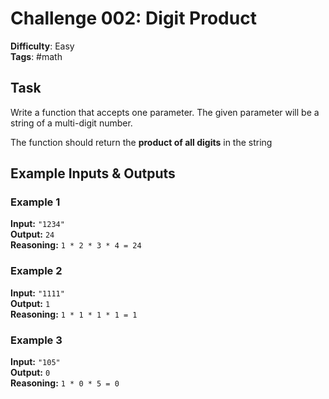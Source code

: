 # Challenge 002: Digit Product

**Difficulty**: Easy  
**Tags**: #math

## Task

Write a function that accepts one parameter.
The given parameter will be a string of a multi-digit number.

The function should return the **product of all digits** in the string

## Example Inputs & Outputs

### Example 1

**Input:** `"1234"`  
**Output:** `24`  
**Reasoning:** `1 * 2 * 3 * 4 = 24`

### Example 2

**Input:** `"1111"`  
**Output:** `1`  
**Reasoning:** `1 * 1 * 1 * 1 = 1`

### Example 3

**Input:** `"105"`  
**Output:** `0`  
**Reasoning:** `1 * 0 * 5 = 0`

